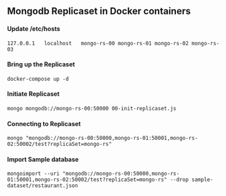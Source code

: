 ## Mongodb Replicaset in Docker containers

#### Update /etc/hosts
```
127.0.0.1   localhost   mongo-rs-00 mongo-rs-01 mongo-rs-02 mongo-rs-03
```

#### Bring up the Replicaset
```
docker-compose up -d
```

#### Initiate Replicaset
```
mongo mongodb://mongo-rs-00:50000 00-init-replicaset.js
```

#### Connecting to Replicaset
```
mongo "mongodb://mongo-rs-00:50000,mongo-rs-01:50001,mongo-rs-02:50002/test?replicaSet=mongo-rs"
```

#### Import Sample database
```
mongoimport --uri "mongodb://mongo-rs-00:50000,mongo-rs-01:50001,mongo-rs-02:50002/test?replicaSet=mongo-rs" --drop sample-dataset/restaurant.json
```
